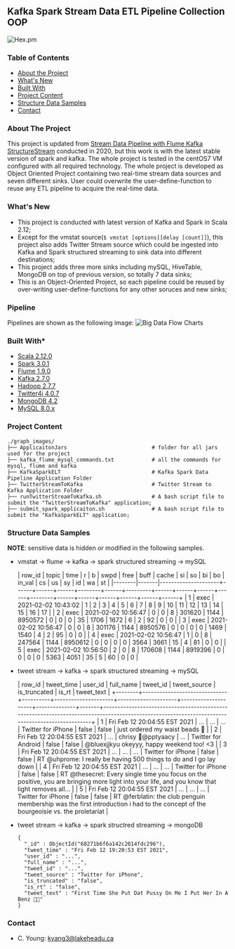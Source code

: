 ## Kafka Spark Stream Data ETL Pipeline Collection OOP
![Hex.pm](https://img.shields.io/hexpm/l/plug?logo=Apache&logoColor=%23ff0000&style=flat-square)

### Table of Contents
* [About the Project](#about-the-project)
* [What's New](#what's-new)
* [Built With](#built-with)
* [Project Content](#project-content)
* [Structure Data Samples](#structure-data-samples)
* [Contact](#contact)

### About The Project
This project is updated from [Stream Data Pipeline with Flume Kafka StructureStream](https://github.com/mlmaster1995/Flume_Kafka_StructureStream_ELT) 
conducted in 2020, but this work is with the latest stable version of spark and kafka. The whole project is tested in the centOS7 VM configured with all required technology.
The whole project is developed as Object Oriented Project containing two real-time stream data sources and seven different sinks. User could overwrite the
user-define-function to reuse any ETL pipeline to acquire the real-time data.

### What's New
* This project is conducted with latest version of Kafka and Spark in Scala 2.12;
* Except for the vmstat source(```$ vmstat [options][delay [count]]```), this project also adds Twitter Stream source which could be ingested into Kafka and Spark 
  structured streaming to sink data into different destinations; 
* This project adds three more sinks including mySQL, HiveTable, MongoDB on top of previous version, so totally 7 data sinks;
* This is an Object-Oriented Project, so each pipeline could be reused by over-writing user-define-functions for any other soruces and new sinks;

### Pipeline
Pipelines are shown as the following image:
![Big Data Flow Charts](https://user-images.githubusercontent.com/55723894/107066408-f1479180-67ab-11eb-89c7-ef5978a2878f.jpeg)

### Built With*
* [Scala 2.12.0](https://www.scala-lang.org/download/2.12.10.html)
* [Spark 3.0.1](https://spark.apache.org/docs/2.1.1/)
* [Flume 1.9.0](https://flume.apache.org/releases/1.5.2.html)
* [Kafka 2.7.0](https://kafka.apache.org/0102/documentation.html)
* [Hadoop 2.7.7](https://hadoop.apache.org/)
* [Twitter4j 4.0.7](http://twitter4j.org/en/index.html)
* [MongoDB 4.2](https://www.mongodb.com/)
* [MySQL 8.0.x](https://www.mysql.com/)

### Project Content
    ./graph_images/
    ├── ApplicaitonJars                           # folder for all jars used for the project
    ├── kafka_flume_mysql_commands.txt            # all the commands for mysql, flume and kafka
    ├── KafkaSparkELT                             # Kafka Spark Data Pipeline Application Folder
    ├── TwitterStreamToKafka                      # Twitter Stream to Kafka Application Folder
    ├── runTwitterStreamToKafka.sh                # A bash script file to submit the "TwitterStreamToKafka" application;
    ├── submit_spark_applicaiton.sh               # A bash script file to submit the "KafkaSparkELT" application; 

### Structure Data Samples
**NOTE**: sensitive data is hidden or modified in the following samples. 

* vmstat -> flume -> kafka -> spark structured streaming -> mySQL

 
    | row_id | topic | time                | r    | b    | swpd | free   | buff | cache   | si   | so   | bi   | bo   | in_val | cs   | us   | sy   | id   | wa   | st   |
    |--------|-------|---------------------+------+------+------+--------+------+---------+------+------+------+------+--------+------+------+------+------+------+------+
    |      1 | exec  | 2021-02-02 10:43:02 | 1    | 2    | 3    | 4      | 5    | 6       | 7    | 8    | 9    | 10   | 11     | 12   | 13   | 14   | 15   | 16   | 17   |
    |      2 | exec  | 2021-02-02 10:56:47 | 0    | 0    | 8    | 301620 | 1144 | 8950572 | 0    | 0    | 0    | 35   | 1706   | 1672 | 6    | 2    | 92   | 0    | 0    |
    |      3 | exec  | 2021-02-02 10:56:47 | 0    | 0    | 8    | 301176 | 1144 | 8950576 | 0    | 0    | 0    | 0    | 1469   | 1540 | 4    | 2    | 95   | 0    | 0    |
    |      4 | exec  | 2021-02-02 10:56:47 | 1    | 0    | 8    | 247564 | 1144 | 8950612 | 0    | 0    | 0    | 0    | 3564   | 3661 | 15   | 4    | 81   | 0    | 0    |
    |      5 | exec  | 2021-02-02 10:56:50 | 2    | 0    | 8    | 170608 | 1144 | 8919396 | 0    | 0    | 0    | 0    | 5363   | 4051 | 35   | 5    | 60   | 0    | 0    |
   

* tweet stream -> kafka -> spark structured streaming -> mySQL


    | row_id | tweet_time                   | user_id  | full_name           | tweet_id  | tweet_source        | is_truncated | is_rt | tweet_text                                                                                                                                     |
    +--------+------------------------------+----------+---------------------+---------------------+---------------------+--------------+-------+------------------------------------------------------------------------------------------------------------------------------------------------+
    |      1 | Fri Feb 12 20:04:55 EST 2021 |   ...    |      ...            |   ...     | Twitter for iPhone  | false        | false | just ordered my waist beads 🥰                                                                                                                   |
    |      2 | Fri Feb 12 20:04:55 EST 2021 |   ...    | chrisy 🌼@pptyaacy  |   ...     | Twitter for Android | false        | false | @bluexjjkyu okeyyy, happy weekend too! <3                                                                                                      |
    |      3 | Fri Feb 12 20:04:55 EST 2021 |   ...    |      ...            |   ...     | Twitter for iPhone  | false        | false | RT @uhprome: I really be having 500 things to do and I go lay down                                                                             |
    |      4 | Fri Feb 12 20:04:55 EST 2021 |   ...    |      ...            |  ...      | Twitter for iPhone  | false        | false | RT @thesecret: Every single time you focus on the positive, you are bringing more light into your life, and you know that light removes all…   |
    |      5 | Fri Feb 12 20:04:55 EST 2021 |   ...    |      ...            |   ...     | Twitter for iPhone  | false        | false | RT @ferbIatin: the club penguin membership was the first introduction i had to the concept of the bourgeoisie vs. the proletariat              |

* tweet stream -> kafka -> spark structred streaming -> mongoDB
  
      {
        "_id" : ObjectId("60271b6f6a142c2014fdc296"),
        "tweet_time" : "Fri Feb 12 19:20:53 EST 2021",
        "user_id" : "...",
        "full_name" : "...",
        "tweet_id" : "...",
        "tweet_source" : "Twitter for iPhone",
        "is_truncated" : "false",
        "is_rt" : "false",
        "tweet_text" : "First Time She Put Dat Pussy On Me I Put Her In A Benz 🤞🏽"
      }

### Contact
* C. Young: kyang3@lakeheadu.ca
